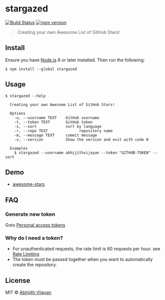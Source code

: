# stargazed

[![Build Status](https://travis-ci.com/abhijithvijayan/stargazed.svg?branch=master)](https://travis-ci.com/abhijithvijayan/stargazed)
[![npm version](https://img.shields.io/npm/v/stargazed)](https://www.npmjs.com/package/stargazed)

> Creating your own Awesome List of GitHub Stars!

## Install

Ensure you have [Node.js](https://nodejs.org) 8 or later installed. Then run the following:

```
$ npm install --global stargazed
```

## Usage

```
$ stargazed --help

  Creating your own Awesome List of GitHub Stars!

  Options
    -u, --username TEXT    GitHub username
    -t, --token TEXT       GitHub token
    -s, --sort             sort by language
    -r, --repo TEXT  			 repository name
    -m, --message TEXT     commit message
    -v, --version          Show the version and exit with code 0

  Examples
    $ stargazed --username abhijithvijayan --token "GITHUB-TOKEN" --sort
```

## Demo

- [awesome-stars](https://github.com/abhijithvijayan/awesome-stars)

## FAQ

### Generate new token

Goto [Personal access tokens](https://github.com/settings/tokens)

### Why do I need a token?

- For unauthenticated requests, the rate limit is 60 requests per
  hour.
  see [Rate Limiting](https://developer.github.com/v3/#rate-limiting)
- The token must be passed together when you want to automatically
  create the repository.

## License

MIT © [Abhijith Vijayan](https://abhijithvijayan.in)
